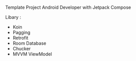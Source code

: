 Template Project Android Developer with Jetpack Compose

Libary :
- Koin
- Pagging
- Retrofit
- Room Database
- Chucker
- MVVM ViewModel
